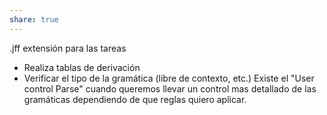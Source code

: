 ```yaml
---
share: true
---
```

.jff extensión para las tareas
- Realiza tablas de derivación 
- Verificar el tipo de la gramática (libre de contexto, etc.)
Existe el "User control Parse" cuando queremos llevar un control mas detallado de las gramáticas dependiendo de que reglas quiero aplicar.

